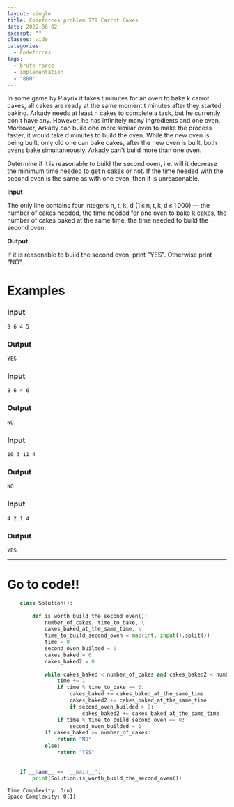 ```yaml
---
layout: single
title: Codeforces problem 779 Carrot Cakes
date: 2022-08-02
excerpt: ""
classes: wide
categories:
  - Codeforces
tags:
  - brute force
  - implementation
  - "800"
---
```


In some game by Playrix it takes t minutes for an oven to bake k carrot cakes, all cakes are ready at the same moment t minutes after they started baking. Arkady needs at least n cakes to complete a task, but he currently don't have any. However, he has infinitely many ingredients and one oven. Moreover, Arkady can build one more similar oven to make the process faster, it would take d minutes to build the oven. While the new oven is being built, only old one can bake cakes, after the new oven is built, both ovens bake simultaneously. Arkady can't build more than one oven.

Determine if it is reasonable to build the second oven, i.e. will it decrease the minimum time needed to get n cakes or not. If the time needed with the second oven is the same as with one oven, then it is unreasonable.

**Input**

The only line contains four integers n, t, k, d (1 ≤ n, t, k, d ≤ 1 000) — the number of cakes needed, the time needed for one oven to bake k cakes, the number of cakes baked at the same time, the time needed to build the second oven.

**Output**

If it is reasonable to build the second oven, print "YES". Otherwise print "NO".

# Examples

### **Input**
```
8 6 4 5
```
### **Output**
```
YES
```
### **Input**
```
8 6 4 6
```
### **Output**
```
NO
```
### **Input**
```
10 3 11 4
```
### **Output**
```
NO
```
### **Input**
```
4 2 1 4
```
### **Output**
```
YES
```

---
   
# Go to code!!

```python
    class Solution():
     
        def is_worth_build_the_second_oven():
            number_of_cakes, time_to_bake, \
            cakes_baked_at_the_same_time, \
            time_to_build_second_oven = map(int, input().split())
            time = 0
            second_oven_builded = 0
            cakes_baked = 0
            cakes_baked2 = 0
            
            while cakes_baked < number_of_cakes and cakes_baked2 < number_of_cakes:
                time += 1
                if time % time_to_bake == 0:
                    cakes_baked += cakes_baked_at_the_same_time
                    cakes_baked2 += cakes_baked_at_the_same_time
                    if second_oven_builded > 0:
                        cakes_baked2 += cakes_baked_at_the_same_time
                if time % time_to_build_second_oven == 0:
                    second_oven_builded = 1
            if cakes_baked >= number_of_cakes:
                return "NO"
            else:
                return "YES"
     
     
    if __name__ == '__main__':
        print(Solution.is_worth_build_the_second_oven())
```
```
Time Complexity: O(n)
Space Complexity: O(1)
```

